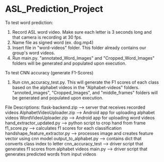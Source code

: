 # ASL_Prediction_Project

To test word prediction:
1. Record ASL word video. Make sure each letter is 3 seconds long and that camera is recording at 30 fps.
2. Name file as signed word (ex. dog.mp4)
3. Insert file in "word-videos" folder. This folder already contains our group's word videos.
4. Run main.py. "annotated_Word_Images" and "Cropped_Word_Images" folders will be generated and populated 
upon execution.

To test CNN accuracy (generate F1-Scores)
1. Run cnn_accuracy_test.py. This will generate the F1 scores of each class based on the alphabet videos in 
the "Alphabet-videos" folders. "annoted_images", "Cropped_Images", and "middle_frames" folders will be generated
and populated upon execution.


File Descriptions:
flask-backend.zip --> server that receives recorded videos
AlphabetVideoUploader.zip --> Android app for uploading alphabet videos
WordVideoUploader.zip --> Android app for uploading word videos
hand_extractor_updated.py --> python script to crop hand from frame
f1_score.py --> calculates f1 scores for each classification
handshape_feature_extractor.py --> processes image and creates feature vector using cnn model
output_to_alphabet.py --> contains dict that converts class index to letter
cnn_accuracy_test --> driver script that generates f1 scores from alphabet videos
main.py --> driver script that generates predicted words from input videos



